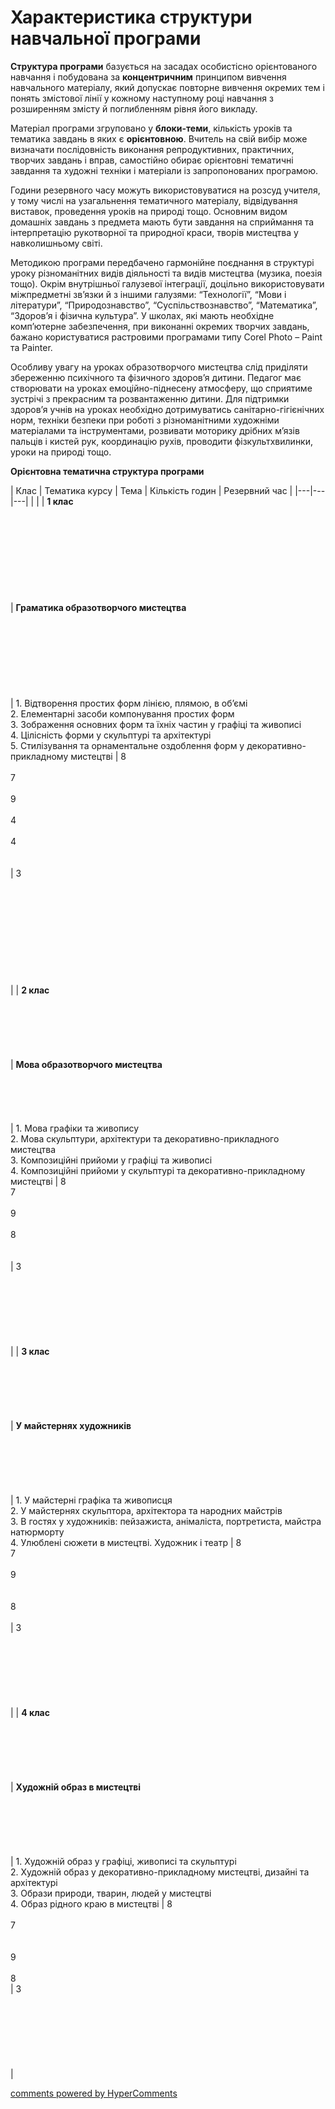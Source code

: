 <div id="hypercomments_widget" class="js-hypercomments-widget invisible"></div>

Характеристика структури навчальної програми
=============================================

**Структура програми** базується на засадах особистісно орієнтованого навчання і побудована за **концентричним** принципом вивчення навчального матеріалу, який допускає повторне вивчення окремих тем і понять змістової лінії у кожному наступному році навчання з розширенням змісту й поглибленням рівня його викладу.

Матеріал програми згруповано у **блоки-теми**, кількість уроків та тематика завдань в яких є **орієнтовною**. Вчитель на свій вибір може визначати послідовність виконання репродуктивних, практичних, творчих завдань і вправ, самостійно обирає орієнтовні тематичні завдання та художні техніки і матеріали із запропонованих програмою.

Години резервного часу можуть використовуватися на розсуд учителя, у тому числі на узагальнення тематичного матеріалу, відвідування виставок, проведення уроків на природі тощо.
Основним видом домашніх завдань з предмета мають бути  завдання на сприймання та інтерпретацію рукотворної та природної краси, творів мистецтва у навколишньому світі.

Методикою програми передбачено гармонійне поєднання в структурі уроку різноманітних видів діяльності та видів мистецтва (музика, поезія тощо). Окрім внутрішньої галузевої інтеграції, доцільно використовувати міжпредметні зв’язки й з іншими галузями: “Технології”, “Мови і літератури”, “Природознавство”, “Суспільствознавство”, “Математика”, “Здоров’я і фізична культура”. У школах, які мають необхідне комп’ютерне забезпечення, при виконанні окремих творчих завдань, бажано користуватися растровими програмами типу Corel Photo – Paint та Painter.

Особливу увагу на уроках образотворчого мистецтва слід приділяти збереженню  психічного та фізичного  здоров’я дитини. Педагог має створювати на уроках емоційно-піднесену атмосферу, що сприятиме зустрічі з прекрасним та розвантаженню дитини. Для підтримки здоров’я  учнів на уроках необхідно дотримуватись санітарно-гігієнічних норм, техніки безпеки при роботі з різноманітними художніми матеріалами та інструментами, розвивати моторику дрібних м’язів пальців і кистей рук, координацію рухів, проводити фізкультхвилинки, уроки на природі тощо.

**Орієнтовна тематична структура програми**

| Клас | Тематика курсу | Тема | Кількість годин | Pезервний час |
|---|---|---|  |  |
| **1 клас**<br><br><br><br><br><br><br><br><br><br> | **Граматика образотворчого мистецтва**<br><br><br><br><br><br><br><br><br> | 1.	Відтворення простих форм лінією, плямою,  в об’ємі<br>2.	Елементарні засоби компонування простих форм<br>3.	Зображення основних форм та їхніх частин  у графіці  та живописі<br>4.	Цілісність форми у скульптурі та архітектурі<br>5.	Стилізування та орнаментальне оздоблення форм у декоративно-прикладному мистецтві | 8<br><br>7<br><br>9<br><br>4<br><br>4<br><br><br> | 3<br><br><br><br><br><br><br><br><br><br><br> |
| **2 клас**<br><br><br><br><br><br><br> | **Мова образотворчого мистецтва**<br><br><br><br><br><br> | 1.	Мова графіки та живопису<br>2.	Мова скульптури, архітектури та декоративно-прикладного мистецтва<br>3.	Композиційні прийоми у графіці та живописі<br>4.	Композиційні прийоми у скульптурі та декоративно-прикладному мистецтві | 8<br>7<br><br>9<br><br>8<br><br><br> | 3<br><br><br><br><br><br><br><br> |
| **3 клас**<br><br><br><br><br><br><br> | **У майстернях художників**<br><br><br><br><br><br><br> | 1.	У майстерні  графіка та  живописця<br>2.	У майстернях скульптора, архітектора та народних майстрів<br>3.	В гостях у художників: пейзажиста, анімаліста, портретиста,  майстра натюрморту<br>4.	Улюблені сюжети в мистецтві. Художник і театр | 8<br>7<br><br>9<br><br><br>8<br><br> | 3<br><br><br><br><br><br><br><br> |
| **4 клас**<br><br><br><br><br><br><br> | **Художній образ в мистецтві**<br><br><br><br><br><br><br> | 1.	Художній образ у графіці, живописі та скульптурі<br>2.	Художній образ у декоративно-прикладному мистецтві, дизайні та архітектурі<br>3.	Образи  природи, тварин,  людей у мистецтві<br>4.	Образ рідного  краю в мистецтві | 8<br><br>7<br><br><br>9<br><br>8<br> | 3<br><br><br><br><br><br><br><br> |


<div class="js-hypercomments-container">
    <a href="http://hypercomments.com" class="hc-link" title="comments widget">comments powered by HyperComments</a>
</div>
